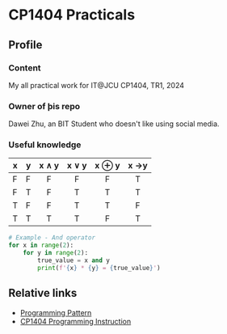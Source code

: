 # CP1404 Practicals

## Profile

### Content

My all practical work for IT@JCU CP1404, TR1, 2024

### Owner of &#254;is repo

Dawei Zhu, an BIT Student who doesn't like using social media.

### Useful knowledge

| x | y | x &#8743; y | x &#8744; y | x &#8853; y | x &#8594;y |
|---|---|:-----------:|:-----------:|:-----------:|:----------:|
| F | F |      F      |      F      |      F      |     T      |
| F | T |      F      |      T      |      T      |     T      |
| T | F |      F      |      T      |      T      |     F      |
| T | T |      T      |      T      |      F      |     T      |

```python
# Example - And operator
for x in range(2):
    for y in range(2):
        true_value = x and y
        print(f'{x} * {y} = {true_value}')
```

## Relative links

- [Programming Pattern](https://github.com/CP1404/Starter/wiki/Programming-Patterns#while-loops-indefinite-iteration)
- [CP1404 Programming Instruction](https://github.com/CP1404/Starter)

